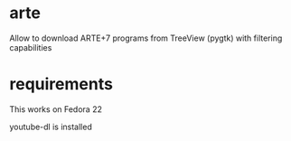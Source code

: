 # arte
Allow to download ARTE+7 programs from TreeView (pygtk) with filtering capabilities

# requirements
This works on Fedora 22

youtube-dl is installed
